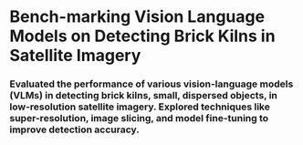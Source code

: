# Bench-marking Vision Language Models on Detecting Brick Kilns in Satellite Imagery

### Evaluated the performance of various vision-language models (VLMs) in detecting brick kilns, small, dispersed objects, in low-resolution satellite imagery. Explored techniques like super-resolution, image slicing, and model fine-tuning to improve detection accuracy.
